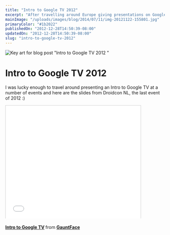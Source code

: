 ```yaml
---
title: "Intro to Google TV 2012"
excerpt: "After travelling around Europe giving presentations on Google TV, I rounded the year off with presenting at Droidcon NL. This post has the slide deck and a cheeky image of one of our more *interesting* office hours."
mainImage: "/uploads/images/blog/2014/07/11/img-20121122-155801.jpg"
primaryColor: "#1b2022"
publishedOn: "2012-12-28T14:50:39-08:00"
updatedOn: "2012-12-28T14:50:39-08:00"
slug: "intro-to-google-tv-2012"
---
```

![Key art for blog post "Intro to Google TV 2012 "](/uploads/images/blog/2014/07/11/img-20121122-155801.jpg)

# Intro to Google TV 2012 

I was lucky enough to travel around presenting an Intro to Google TV at a number of events and here are the slides from Droidcon NL, the last event of 2012 :)

<div class="embed">
<iframe src="//www.slideshare.net/slideshow/embed_code/15785766" width="427" height="356" frameborder="0" marginwidth="0" marginheight="0" scrolling="no" style="border:1px solid #CCC; border-width:1px 1px 0; margin-bottom:5px; max-width: 100%;" allowfullscreen> </iframe>
</div>

<p><strong> <a href="https://www.slideshare.net/GauntFace/intro-to-google-tv" title="Intro to Google TV" target="_blank">Intro to Google TV</a> </strong> from <strong><a href="http://www.slideshare.net/GauntFace" target="_blank">GauntFace</a></strong></p>
